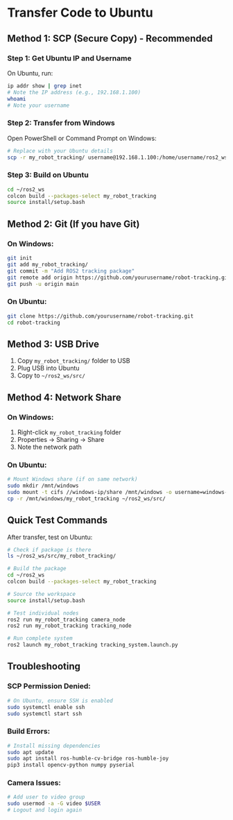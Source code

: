 # Transfer Code to Ubuntu

## Method 1: SCP (Secure Copy) - Recommended

### Step 1: Get Ubuntu IP and Username
On Ubuntu, run:
```bash
ip addr show | grep inet
# Note the IP address (e.g., 192.168.1.100)
whoami
# Note your username
```

### Step 2: Transfer from Windows
Open PowerShell or Command Prompt on Windows:

```bash
# Replace with your Ubuntu details
scp -r my_robot_tracking/ username@192.168.1.100:/home/username/ros2_ws/src/
```

### Step 3: Build on Ubuntu
```bash
cd ~/ros2_ws
colcon build --packages-select my_robot_tracking
source install/setup.bash
```

## Method 2: Git (If you have Git)

### On Windows:
```bash
git init
git add my_robot_tracking/
git commit -m "Add ROS2 tracking package"
git remote add origin https://github.com/yourusername/robot-tracking.git
git push -u origin main
```

### On Ubuntu:
```bash
git clone https://github.com/yourusername/robot-tracking.git
cd robot-tracking
```

## Method 3: USB Drive

1. Copy `my_robot_tracking/` folder to USB
2. Plug USB into Ubuntu
3. Copy to `~/ros2_ws/src/`

## Method 4: Network Share

### On Windows:
1. Right-click `my_robot_tracking` folder
2. Properties → Sharing → Share
3. Note the network path

### On Ubuntu:
```bash
# Mount Windows share (if on same network)
sudo mkdir /mnt/windows
sudo mount -t cifs //windows-ip/share /mnt/windows -o username=windows-user
cp -r /mnt/windows/my_robot_tracking ~/ros2_ws/src/
```

## Quick Test Commands

After transfer, test on Ubuntu:

```bash
# Check if package is there
ls ~/ros2_ws/src/my_robot_tracking/

# Build the package
cd ~/ros2_ws
colcon build --packages-select my_robot_tracking

# Source the workspace
source install/setup.bash

# Test individual nodes
ros2 run my_robot_tracking camera_node
ros2 run my_robot_tracking tracking_node

# Run complete system
ros2 launch my_robot_tracking tracking_system.launch.py
```

## Troubleshooting

### SCP Permission Denied:
```bash
# On Ubuntu, ensure SSH is enabled
sudo systemctl enable ssh
sudo systemctl start ssh
```

### Build Errors:
```bash
# Install missing dependencies
sudo apt update
sudo apt install ros-humble-cv-bridge ros-humble-joy
pip3 install opencv-python numpy pyserial
```

### Camera Issues:
```bash
# Add user to video group
sudo usermod -a -G video $USER
# Logout and login again
```
